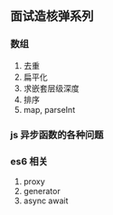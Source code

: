 ## 面试造核弹系列

### 数组

1. 去重
2. 扁平化
3. 求嵌套层级深度
4. 排序
5. map, parseInt

### js 异步函数的各种问题

### es6 相关

1. proxy
2. generator
3. async await